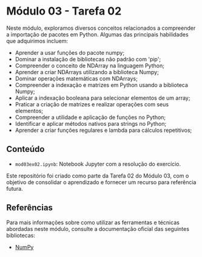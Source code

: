 # Módulo 03 - Tarefa 02

Neste módulo, exploramos diversos conceitos relacionados a compreender a importação de pacotes em Python. Algumas das principais habilidades que adquirimos incluem:
- Aprender a usar funções do pacote numpy;
- Dominar a instalação de bibliotecas não padrão com 'pip';
- Compreender o conceito de NDArray na linguagem Python;
- Aprender a criar NDArrays utilizando a biblioteca Numpy;
- Dominar operações matemáticas com NDArrays;
- Compreender a indexação e matrizes em Python usando a biblioteca Numpy;
- Aplicar a indexação booleana para selecionar elementos de um array;
- Praticar a criação de matrizes e realizar operações com seus elementos;
- Compreender a utilidade e aplicação de funções no Python;
- Identificar e aplicar métodos nativos para strings no Python;
- Aprender a criar funções regulares e lambda para cálculos repetitivos;


## Conteúdo

- `mod03ex02.ipynb`: Notebook Jupyter com a resolução do exercício.

Este repositório foi criado como parte da Tarefa 02 do Módulo 03, com o objetivo de consolidar o aprendizado e fornecer um recurso para referência futura.

## Referências

Para mais informações sobre como utilizar as ferramentas e técnicas abordadas neste módulo, consulte a documentação oficial das seguintes bibliotecas:
- [NumPy](https://numpy.org/doc/)
